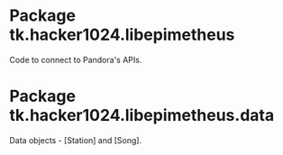 # Package tk.hacker1024.libepimetheus
Code to connect to Pandora's APIs.

# Package tk.hacker1024.libepimetheus.data
Data objects - [Station] and [Song].